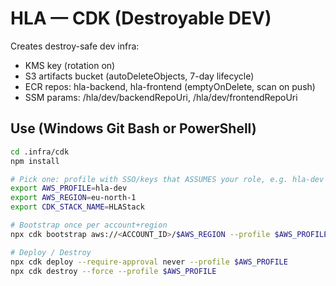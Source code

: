 # HLA — CDK (Destroyable DEV)

Creates destroy-safe dev infra:
- KMS key (rotation on)
- S3 artifacts bucket (autoDeleteObjects, 7-day lifecycle)
- ECR repos: hla-backend, hla-frontend (emptyOnDelete, scan on push)
- SSM params: /hla/dev/backendRepoUri, /hla/dev/frontendRepoUri

## Use (Windows Git Bash or PowerShell)
```bash
cd .infra/cdk
npm install

# Pick one: profile with SSO/keys that ASSUMES your role, e.g. hla-dev
export AWS_PROFILE=hla-dev
export AWS_REGION=eu-north-1
export CDK_STACK_NAME=HLAStack

# Bootstrap once per account+region
npx cdk bootstrap aws://<ACCOUNT_ID>/$AWS_REGION --profile $AWS_PROFILE

# Deploy / Destroy
npx cdk deploy --require-approval never --profile $AWS_PROFILE
npx cdk destroy --force --profile $AWS_PROFILE
```
